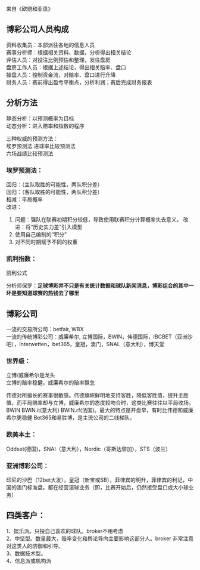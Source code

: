 
来自《欧赔和亚盘》
## 博彩公司人员构成

资料收集员：本部派往各地的信息人员  
赛事分析师：根据相关资料、数据，分析得出相关结论  
评估人员：对投注比例预估和整理，发往盘房  
盘房工作人员：根据上述结论，得出相关赔率、盘口  
操盘人员：控制资金流，对赔率、盘口进行升降  
财务人员：赛前得出盈亏平衡点，分析利润；赛后完成财务报表  

## 分析方法
静态分析：以预测概率为目标  
动态分析：进入赔率和指数的程序  


三种权威的预测方法：  
埃罗预测法
进球率比较预测法    
六场战绩比较预测法  



### 埃罗预测法：
回归：（主队取胜的可能性，两队积分差）  
回归：（客队取胜的可能性，两队积分差）  
相减：平局概率  
改进：  
1. 问题：强队在联赛初期积分较低，导致使用联赛积分计算概率失去意义。
改进：将“历史实力差”引入模型
2. 使用自己编制的“积分”
3. 对不同时期赋予不同的权重

### 凯利指数：
凯利公式



分析师保罗：**足球博彩并不只是有关统计数据和球队新闻消息，博彩组合的其中一环是要知道球赛的热钱去了哪里**  


## 博彩公司
一流的交易所公司：betfair, WBX  
一流的传统博彩公司：威廉希尔, 立博国际，BWIN，伟德国际，IBCBET（亚洲沙吧），Interwetten，bet365，皇冠，澳门，SNAL（意大利），博天堂  


### 世界级：  
立博/威廉希尔是龙头  
立博的赔率稳健，威廉希尔的赔率飘忽  


伟德对所擅长的赛事很敏感。伟德旗帜鲜明地支持客胜，降低客胜值，提升主胜值，而平局赔率却与立博，威廉希尔的态度较吻合时，这类比赛往往以平局收场。  
BWIN   BWIN.it(意大利)  BWIN.rf(法国)。最大的特点是开盘早，有时比伟德和威廉希尔更稳健
Bet365和易胜博，是主流公司的二线梯队。  


### 欧美本土：  
Oddset(德国)，SNAI（意大利），Nordic（哥斯达黎加），STS（波兰）  


### 亚洲博彩公司：  
印尼的沙巴（12bet大发），皇冠（新宝或SB），菲律宾的明升，菲律宾的利记，中国的澳门标准盘。都在经营滚球业务（即，比赛开始后，仍然接受盘口或大小球业务）



## 四类客户：  
1、娱乐派。只投自己喜欢的球队。broker不用考虑  
2、中坚型。数量最大，赔率变化和舆论导向主要影响这部分人。broker 非常注意对这类人的防御和引导。  
3、数据技术型。  
4、信息派或机构派  
